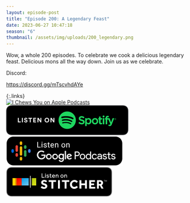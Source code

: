 ```yaml
---
layout: episode-post
title: "Episode 200: A Legendary Feast"
date: 2023-06-27 10:47:18
season: "6"
thumbnail: /assets/img/uploads/200_legendary.png
---
```

Wow, a whole 200 episodes. To celebrate we cook a delicious legendary feast. Delicious mons all the way down. Join us as we celebrate.

Discord:

<https://discord.gg/mTscvhdAYe>

{:.links}  
[![I Chews You on Apple Podcasts](https://linkmaker.itunes.apple.com/en-us/badge-lrg.svg?releaseDate=2019-04-16T00:00:00Z&kind=podcast&bubble=podcasts)](https://podcasts.apple.com/us/podcast/200-a-legendary-feast/id1455409177?i=1000618493224)  [![I Chews You on Spotify](/assets/img/uploads/spotify-badge-button.svg)](https://open.spotify.com/episode/7coVZ602ZYPPHxlsT277SF?si=JTsESXDdSSmR2RNzEt7lig)  [![I Chews You on Google Podcasts](/assets/img/uploads/google-podcasts-badge-button.svg)](https://podcasts.google.com/feed/aHR0cHM6Ly9mZWVkcy5saWJzeW4uY29tLzE2ODgyMS9yc3M/episode/OWIwZDZmZTMtZDkwYS00NjQ3LWFhMTAtNmU3YmJlNmJhYWE0?sa=X&ved=0CAUQkfYCahcKEwjolcujgeT_AhUAAAAAHQAAAAAQAQ)  [![I Chews You on Stitcher](/assets/img/uploads/stitcher-badge-button.svg)](https://www.stitcher.com/show/i-chews-you/episode/200-a-legendary-feast-304795871)
